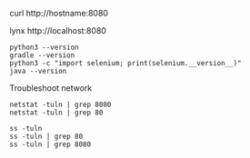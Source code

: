 curl http://hostname:8080

lynx http://localhost:8080

```
python3 --version
gradle --version
python3 -c "import selenium; print(selenium.__version__)"
java --version
```


Troubleshoot network

```
netstat -tuln | grep 8080
netstat -tuln | grep 80 

ss -tuln
ss -tuln | grep 80
ss -tuln | grep 8080
```
